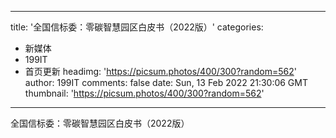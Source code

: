 
---
title: '全国信标委：零碳智慧园区白皮书（2022版）'
categories: 
 - 新媒体
 - 199IT
 - 首页更新
headimg: 'https://picsum.photos/400/300?random=562'
author: 199IT
comments: false
date: Sun, 13 Feb 2022 21:30:06 GMT
thumbnail: 'https://picsum.photos/400/300?random=562'
---

<div>   
全国信标委：零碳智慧园区白皮书（2022版）  
</div>
            
